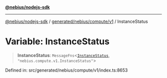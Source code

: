 [**@nebius/nodejs-sdk**](../../../../../README.md)

***

[@nebius/nodejs-sdk](../../../../../README.md) / [generated/nebius/compute/v1](../README.md) / InstanceStatus

# Variable: InstanceStatus

> **InstanceStatus**: `MessageFns`\<[`InstanceStatus`](../interfaces/InstanceStatus.md), `"nebius.compute.v1.InstanceStatus"`\>

Defined in: src/generated/nebius/compute/v1/index.ts:8653
